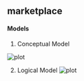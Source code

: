 ## marketplace

#### Models

1. Conceptual Model

![plot](models/imgs/conceptual.jpg)



2. Logical Model
![plot](models/imgs/logic.png)

